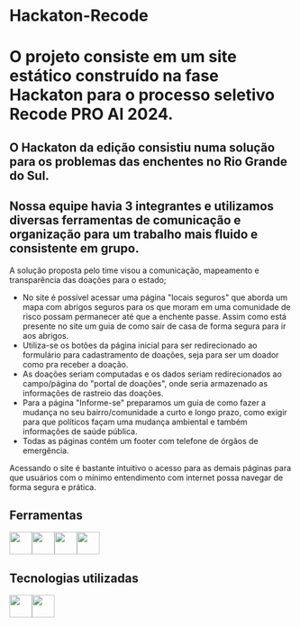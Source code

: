 # Hackaton-Recode
<h1>O projeto consiste em um site estático construído na fase Hackaton para o processo seletivo Recode PRO AI 2024.</h1>

O Hackaton da edição consistiu numa solução para os problemas das enchentes no Rio Grande do Sul.
-
Nossa equipe havia 3 integrantes e utilizamos diversas ferramentas de comunicação e organização para um trabalho mais fluido e consistente em grupo.
-
A solução proposta pelo time visou a comunicação, mapeamento e transparência das doações para o estado;
  * No site é possível acessar uma página "locais seguros" que aborda um mapa com abrigos seguros para os que moram em uma comunidade de risco possam permanecer até que a enchente passe. Assim como está presente no site um guia de como sair de casa de forma segura para ir aos abrigos.
  * Utiliza-se os botôes da página inicial para ser redirecionado ao formulário para cadastramento de doações, seja para ser um doador como pra receber a doação.
  * As doações seriam computadas e os dados seriam redirecionados ao campo/página do "portal de doações", onde seria armazenado as informações de rastreio das doações.
  * Para a página "Informe-se" preparamos um guia de como fazer a mudança no seu bairro/comunidade a curto e longo prazo, como exigir para que políticos façam uma mudança ambiental e também informações de saúde pública.
  * Todas as páginas contém um footer com telefone de órgãos de emergência.

Acessando o site é bastante intuitivo o acesso para as demais páginas para que usuários com o mínimo entendimento com internet possa navegar de forma segura e prática.

<h2>Ferramentas</h2>
<img src="https://cdn.jsdelivr.net/gh/devicons/devicon@latest/icons/vscode/vscode-original.svg"  width="40" height="40"/><img src="https://cdn.jsdelivr.net/gh/devicons/devicon@latest/icons/notion/notion-original.svg"  width="40" height="40"/><img src="https://cdn.jsdelivr.net/gh/devicons/devicon@latest/icons/figma/figma-original.svg"  width="40" height="40"/><img src="https://cdn.jsdelivr.net/gh/devicons/devicon@latest/icons/canva/canva-original.svg"  width="40" height="40"/>
          

<h2>Tecnologias utilizadas</h2>
<img src="https://cdn.jsdelivr.net/gh/devicons/devicon@latest/icons/css3/css3-original.svg"  width="40" height="40"/><img src="https://cdn.jsdelivr.net/gh/devicons/devicon/icons/html5/html5-original-wordmark.svg" width="40" height="40"/>
          
          
